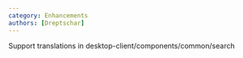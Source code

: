 ```yaml
---
category: Enhancements
authors: [Dreptschar]
---
```

Support translations in desktop-client/components/common/search
